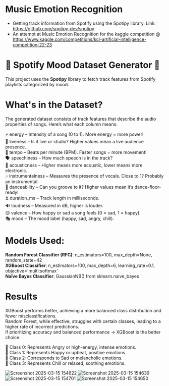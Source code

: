# Music Emotion Recognition
- Getting track information from Spotify using the Spotipy library.
  Link: https://github.com/spotipy-dev/spotipy
- An attempt at Music Emotion Recognition for the kaggle competition @ https://www.kaggle.com/competitions/kcl-artificial-intelligence-competition-22-23

# 🎵 Spotify Mood Dataset Generator 🎵
This project uses the **Spotipy** library to fetch track features from Spotify playlists categorized by mood. 

# What's in the Dataset?
The generated dataset consists of track features that describe the audio properties of songs. Here’s what each column means:

⚡ energy – Intensity of a song (0 to 1). More energy = more power!  
🎤 liveness – Is it live or studio? Higher values mean a live audience presence.  
🏃 tempo – Beats per minute (BPM). Faster songs = more movement!  
🗣️ speechiness – How much speech is in the track?  
🎸 acousticness – Higher means more acoustic, lower means more electronic.  
🎶 instrumentalness – Measures the presence of vocals. Close to 1? Probably an instrumental.  
💃 danceability – Can you groove to it? Higher values mean it’s dance-floor-ready!  
⏳ duration_ms – Track length in milliseconds.  
🔊 loudness – Measured in dB, higher is louder.  
😊 valence – How happy or sad a song feels (0 = sad, 1 = happy).  
🎭 mood – The mood label (happy, sad, angry, chill).  

# Models Used:

**Random Forest Classifier (RFC)**: n_estimators=100, max_depth=None, random_state=42  
**XGBoost Classifier**: n_estimators=100, max_depth=6, learning_rate=0.1, objective='multi:softmax'  
**Naïve Bayes Classifier**: GaussianNB() from sklearn.naive_bayes  

# Results
XGBoost performs better, achieving a more balanced class distribution and fewer misclassifications.  
Random Forest, while effective, struggles with certain classes, leading to a higher rate of incorrect predictions.  
If prioritizing accuracy and balanced performance → XGBoost is the better choice.  

🔸 Class 0: Represents Angry or high-energy, intense emotions.  
🔸 Class 1: Represents Happy or upbeat, positive emotions.  
🔸 Class 2: Corresponds to Sad or melancholic emotions.  
🔸 Class 3: Represents Chill or relaxed, soothing emotions.  

![Screenshot 2025-03-15 154622](https://github.com/user-attachments/assets/eca7d2a3-4490-4eea-b88e-43d6a566de47)
![Screenshot 2025-03-15 154639](https://github.com/user-attachments/assets/bb0cf192-4bd9-4233-a8d4-9fad4b68b01b)
![Screenshot 2025-03-15 154701](https://github.com/user-attachments/assets/9b3fa6dd-18c9-49fb-89fd-da9602f8747b)
![Screenshot 2025-03-15 154650](https://github.com/user-attachments/assets/8c37edde-8aa2-470c-9147-121fb5256cbe)
